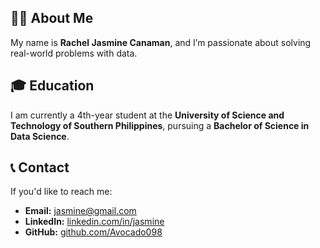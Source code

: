 ## 👩‍💻 About Me

My name is **Rachel Jasmine Canaman**, and I’m passionate about solving real-world problems with data.

## 🎓 Education

I am currently a 4th-year student at the **University of Science and Technology of Southern Philippines**, pursuing a **Bachelor of Science in Data Science**.

## 📞 Contact
If you'd like to reach me:

- **Email:** [jasmine@gmail.com](mailto:canaman.jasmin12@gmail.com)  
- **LinkedIn:** [linkedin.com/in/jasmine](https://www.linkedin.com/in/jasmine-canaman-86290a251/)  
- **GitHub:** [github.com/Avocado098](https://github.com/Avocado098)